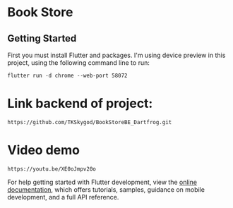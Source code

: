 # Book Store

## Getting Started
First you must install Flutter and packages. 
I'm using device preview in this project, using the following command line to run:
 ```
flutter run -d chrome --web-port 58072
```
# Link backend of project: 
```
https://github.com/TKSkygod/BookStoreBE_Dartfrog.git

```
# Video demo
```
https://youtu.be/XE0oJmpv20o
```

For help getting started with Flutter development, view the
[online documentation](https://docs.flutter.dev/), which offers tutorials,
samples, guidance on mobile development, and a full API reference.
